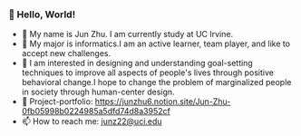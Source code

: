 ### 👋 Hello, World!
- :monocle_face: My name is Jun Zhu. I am currently study at UC Irvine.
- :robot:	My major is informatics.I am an active learner, team player, and like to accept new challenges. 
- :space_invader:	I am interested in designing and understanding goal-setting techniques to improve all aspects of people's lives through positive behavioral change.I hope to change the problem of marginalized people in society through human-center design.
- 🚀 Project-portfolio: https://junzhu6.notion.site/Jun-Zhu-0fb05998b0224985a5dfd74d8a3952cf
- 📫 How to reach me: junz22@uci.edu

